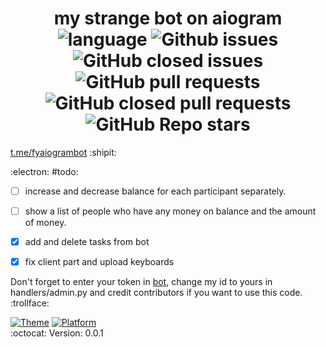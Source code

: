 <h1 id="project-title" align="center">
  my strange bot on aiogram <br>
  <img alt="language" src="https://img.shields.io/badge/language-python-brightgreen?style=flat-square" />
  <img alt="Github issues" src="https://img.shields.io/github/issues/felixyeahh/bot.aiogram?style=flat-square" />
  <img alt="GitHub closed issues" src="https://img.shields.io/github/issues-closed/felixyeahh/bot.aiogram?style=flat-square" />
  <img alt="GitHub pull requests" src="https://img.shields.io/github/issues-pr/felixyeahh/bot.aiogram?style=flat-square" />
  <img alt="GitHub closed pull requests" src="https://img.shields.io/github/issues-pr-closed/felixyeahh/bot.aiogram?style=flat-square" />
  <img alt="GitHub Repo stars" src="https://img.shields.io/github/stars/felixyeahh/bot.aiogram">
</h1>
                       
                                
[t.me/fyaiogrambot](https://t.me/fyaiogrambot) :shipit:


:electron: #todo:
- [ ] increase and decrease balance for each participant separately. 
- [ ] show a list of people who have any money on balance and the amount of money. 
- [x] add and delete tasks from bot 
- [x] fix client part and upload keyboards 


Don't forget to enter your token in [bot](bot.aiogram/bot.py), change my id to yours in handlers/admin.py and credit contributors if you want to use this code.  :trollface:

[![Theme](https://img.shields.io/badge/Theme-Bot-brightgreen?style=flat-square)](https://core.telegram.org/bots)
[![Platform](https://img.shields.io/badge/Platform-Telegram-brightgreen?style=flat-square)](https://core.telegram.org/) <br>
:octocat: Version: 0.0.1
